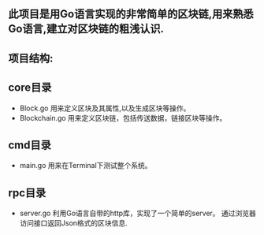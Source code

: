 此项目是用Go语言实现的非常简单的区块链,用来熟悉Go语言,建立对区块链的粗浅认识.
----

项目结构:
--

core目录
-

- Block.go 用来定义区块及其属性,以及生成区块等操作。
- Blockchain.go 用来定义区块链，包括传送数据，链接区块等操作。

cmd目录
-
- main.go 用来在Terminal下测试整个系统。

rpc目录
-
- server.go 利用Go语言自带的http库，实现了一个简单的server。
通过浏览器访问接口返回Json格式的区块信息.
